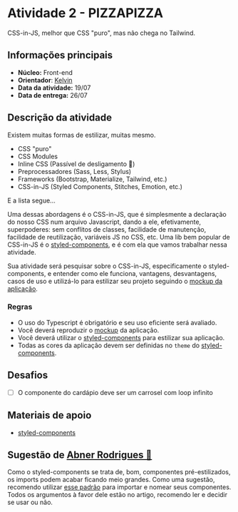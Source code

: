 # Atividade 2 - PIZZAPIZZA

CSS-in-JS, melhor que CSS "puro", mas não chega no Tailwind.

## Informações principais

- **Núcleo:** Front-end
- **Orientador**: [Kelvin](@KelvinSouza258)
- **Data da atividade:** 19/07
- **Data de entrega:** 26/07

## Descrição da atividade

Existem muitas formas de estilizar, muitas mesmo.

- CSS "puro"
- CSS Modules
- Inline CSS (Passível de desligamento 🔪)
- Preprocessadores (Sass, Less, Stylus)
- Frameworks (Bootstrap, Materialize, Tailwind, etc.)
- CSS-in-JS (Styled Components, Stitches, Emotion, etc.)

E a lista segue...

Uma dessas abordagens é o CSS-in-JS, que é simplesmente a declaração do nosso CSS num arquivo Javascript, dando a ele, efetivamente, superpoderes: sem conflitos de classes, facilidade de manutenção, facilidade de reutilização, variáveis JS no CSS, etc. Uma lib bem popular de CSS-in-JS é o [styled-components](https://styled-components.com/), e é com ela que vamos trabalhar nessa atividade.

Sua atividade será pesquisar sobre o CSS-in-JS, especificamente o styled-components, e entender como ele funciona, vantagens, desvantagens, casos de uso e utilizá-lo para estilizar seu projeto seguindo o [mockup da aplicação](https://www.figma.com/file/b4s661p8iQId3nIIp2bgxX/PizzaPizza?node-id=0%3A1).

### Regras

- O uso do Typescript é obrigatório e seu uso eficiente será avaliado.
- Você deverá reproduzir o [mockup](https://www.figma.com/file/b4s661p8iQId3nIIp2bgxX/PizzaPizza?node-id=0%3A1) da aplicação.
- Você deverá utilizar o [styled-components](https://styled-components.com/) para estilizar sua aplicação.
- Todas as cores da aplicação devem ser definidas no `theme` do [styled-components](https://styled-components.com/).

## Desafios

- [ ] O componente do cardápio deve ser um carrosel com loop infinito

## Materiais de apoio

- [styled-components](https://styled-components.com/)

## Sugestão de [Abner Rodrigues 🐶](@Todomir)

Como o styled-components se trata de, bom, componentes pré-estilizados, os imports podem acabar ficando meio grandes. Como uma sugestão, recomendo utilizar [esse padrão](https://medium.com/inturn-eng/naming-styled-components-d7097950a245) para importar e nomear seus componentes. Todos os argumentos à favor dele estão no artigo, recomendo ler e decidir se usar ou não.
